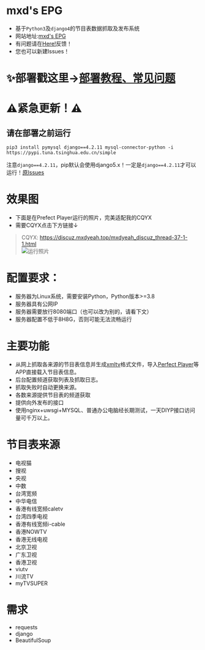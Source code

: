 # mxd's EPG
* 基于`Python3`及`django4`的节目表数据抓取及发布系统
* 网站地址:[mxd's EPG](https://epg.imxd.top/)
* 有问题请在[Here!](https://imxd.top/d/10-epgbu-shu-jiao-cheng-ji-he)反馈！
* 您也可以新建Issues！

# ✨部署戳这里→[部署教程、常见问题](https://imxd.top/d/10-epgbu-shu-jiao-cheng-ji-he)

# ⚠紧急更新！⚠
## 请在部署之前运行
```
pip3 install pymysql django==4.2.11 mysql-connector-python -i https://pypi.tuna.tsinghua.edu.cn/simple
```
注意`django==4.2.11`，pip默认会使用django5.x！一定是`django==4.2.11`才可以运行！[原Issues](https://github.com/mxdabc/epg/issues/1)

# 效果图
- 下面是在Prefect Player运行的照片，完美适配我的CQYX     
- 需要CQYX点击下方链接↓   
> CQYX: https://discuz.mxdyeah.top/mxdyeah_discuz_thread-37-1-1.html       
![运行照片](https://discuz.mxdyeah.top/data/attachment/forum/202402/13/191525h7i6jaugzh7wgd6p.jpg)
# 配置要求：
- 服务器为Linux系统，需要安装Python，Python版本>=3.8
- 服务器具有公网IP
- 服务器需要放行8080端口（也可以改为别的，请看下文）
- 服务器配置不低于8H8G，否则可能无法流畅运行
# 主要功能
- 从网上抓取各来源的节目表信息并生成[xmltv](http://wiki.xmltv.org/)格式文件，导入[Perfect Player](https://blog.mxdyeah.top/mxdyeah_blog_post/29.html)等APP直接载入节目表信息。
- 后台配置频道获取列表及抓取日志。
- 抓取失败时自动更换来源。
- 各数来源提供节目表的频道获取
- 提供向外发布的接口
- 使用nginx+uwsgi+MYSQL、普通办公电脑经长期测试，一天DIYP接口访问量可千万以上。  
# 节目表来源
- 电视猫
- 搜视
- 央视
- 中数
- 台湾宽频
- 中华电信
- 香港有线宽频caletv
- 台湾四季电视
- 香港有线宽频i-cable
- 香港NOWTV
- 香港无线电视
- 北京卫视
- 广东卫视
- 香港卫视
- viutv
- 川流TV
- myTVSUPER
# 需求
- requests
- django
- BeautifulSoup

